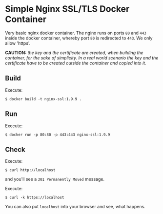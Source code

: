 # Simple Nginx SSL/TLS Docker Container

Very basic nginx docker container. The nginx runs on ports `80` and `443`
inside the docker container, whereby port `80` is redirected to `443`. We only
allow 'https'.

**CAUTION:** *the key and the certificate are created, when building the container,
for the sake of simplicity. In a real world scenario the key and the
certificate have to be created outside the container and copied into it.*

## Build

Execute:
```
$ docker build -t nginx-ssl:1.9.9 .
```

## Run

Execute:
```
$ docker run -p 80:80 -p 443:443 nginx-ssl:1.9.9
```

## Check

Execute:
```
$ curl http://localhost
```
and you'll see a `301 Permanently Moved` message.

Execute:
```
$ curl -k https://localhost
```

You can also put `localhost` into your browser and see, what happens.

